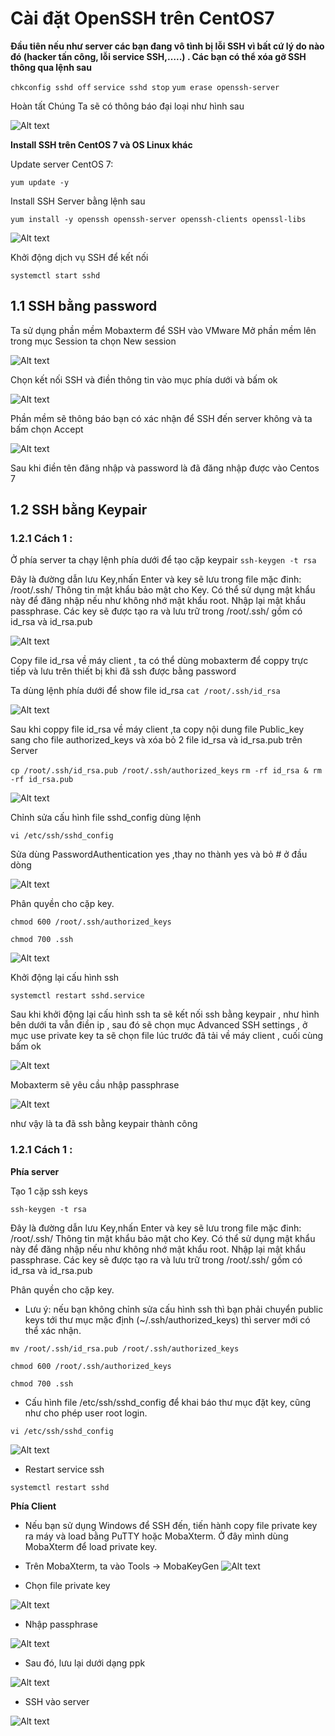 # Cài đặt OpenSSH trên CentOS7

**Đầu tiên nếu như server các bạn đang vô tình bị lỗi SSH vì bất cứ lý do nào đó (hacker tấn công, lỗi service SSH,…..) . Các bạn có thể xóa gỡ SSH thông qua lệnh sau**

`chkconfig sshd off`
`service sshd stop`
`yum erase openssh-server`

Hoàn tất Chúng Ta sẽ có thông báo đại loại như hình sau

![Alt text](../imgs/1.png)

**Install SSH trên CentOS 7 và OS Linux khác**

Update server CentOS 7:

`yum update -y`

Install SSH Server bằng lệnh sau

`yum install -y openssh openssh-server openssh-clients openssl-libs`

![Alt text](../imgs/2.png)

Khởi động dịch vụ SSH để kết nối

`systemctl start sshd`


## 1.1 SSH bằng password

Ta sử dụng phần mềm Mobaxterm để SSH vào VMware
Mở phần mềm lên trong mục Session ta chọn New session

![Alt text](../imgs/3.png)

Chọn kết nối SSH và điền thông tin vào mục phía dưới và bấm ok

![Alt text](../imgs/4.png)

Phần mềm sẽ thông báo bạn có xác nhận để SSH đến server không và ta bấm chọn Accept

![Alt text](../imgs/5.png)

Sau khi điền tên đăng nhập và password là đã đăng nhập được vào Centos 7

## 1.2 SSH bằng Keypair
### 1.2.1 Cách 1 :
Ở phía server ta chạy lệnh phía dưới để tạo cặp keypair
`ssh-keygen -t rsa`

Đây là đường dẫn lưu Key,nhấn Enter và key sẽ lưu trong file mặc đinh: /root/.ssh/
Thông tin mật khẩu bảo mật cho Key. Có thể sử dụng mật khẩu này để đăng nhập nếu như không nhớ mật khẩu root.
Nhập lại mật khẩu passphrase.
Các key sẽ được tạo ra và lưu trữ trong /root/.ssh/ gồm có id_rsa và id_rsa.pub

![Alt text](../imgs/7.png)

Copy file id_rsa về máy client , ta có thể dùng mobaxterm để coppy trực tiếp và lưu trên thiết bị khi đã ssh được bằng password

Ta dùng lệnh phía dưới để show file id_rsa
`cat /root/.ssh/id_rsa`

![Alt text](../imgs/8.png)


Sau khi coppy file id_rsa về máy client ,ta copy nội dung file Public_key sang cho file authorized_keys và xóa bỏ 2 file id_rsa và id_rsa.pub trên Server

`cp /root/.ssh/id_rsa.pub /root/.ssh/authorized_keys`
`rm -rf id_rsa & rm -rf id_rsa.pub`

![Alt text](../imgs/9.png)

Chỉnh sửa cấu hình file sshd_config dùng lệnh 

`vi /etc/ssh/sshd_config`

Sửa dùng PasswordAuthentication yes ,thay no thành yes và bỏ # ở đầu dòng 

![Alt text](../imgs/10.png)

Phân quyền cho cặp key.

`chmod 600 /root/.ssh/authorized_keys`

`chmod 700 .ssh`

![Alt text](../imgs/11.png)

Khởi động lại cấu hình ssh

`systemctl restart sshd.service`

Sau khi khởi động lại cấu hình ssh ta sẽ kết nối ssh bằng keypair , như hình bên dưới ta vẫn điền ip , sau đó sẽ chọn mục Advanced SSH settings , ở mục use private key ta sẽ chọn file lúc trước đã tải về máy client , cuối cùng bấm ok

![Alt text](../imgs/12.png)

Mobaxterm sẽ yêu cầu nhập passphrase 

![Alt text](../imgs/13.png)

như vậy là ta đã ssh bằng keypair thành công 


### 1.2.1 Cách 1 :

**Phía server**

Tạo 1 cặp ssh keys
```
ssh-keygen -t rsa

```

Đây là đường dẫn lưu Key,nhấn Enter và key sẽ lưu trong file mặc đinh: /root/.ssh/
Thông tin mật khẩu bảo mật cho Key. Có thể sử dụng mật khẩu này để đăng nhập nếu như không nhớ mật khẩu root.
Nhập lại mật khẩu passphrase.
Các key sẽ được tạo ra và lưu trữ trong /root/.ssh/ gồm có id_rsa và id_rsa.pub

Phân quyền cho cặp key.
- Lưu ý: nếu bạn không chỉnh sửa cấu hình ssh thì bạn phải chuyển public keys tới thư mục mặc định (~/.ssh/authorized_keys) thì server mới có thể xác nhận.

``````
mv /root/.ssh/id_rsa.pub /root/.ssh/authorized_keys

chmod 600 /root/.ssh/authorized_keys

chmod 700 .ssh

``````

- Cấu hình file /etc/ssh/sshd_config để khai báo thư mục đặt key, cũng như cho phép user root login.

```
vi /etc/ssh/sshd_config

```

![Alt text](../imgs/14.png)

- Restart service ssh

```
systemctl restart sshd
```

**Phía Client**

- Nếu bạn sử dụng Windows để SSH đến, tiến hành copy file private key ra máy và load bằng PuTTY hoặc MobaXterm. Ở đây mình dùng MobaXterm để load private key.
- Trên MobaXterm, ta vào Tools -> MobaKeyGen
![Alt text](../imgs/15.png)


- Chọn file private key

![Alt text](../imgs/16.png)

- Nhập passphrase

![Alt text](../imgs/17.png)

- Sau đó, lưu lại dưới dạng ppk

![Alt text](../imgs/18.png)

- SSH vào server 

![Alt text](../imgs/19.png)


